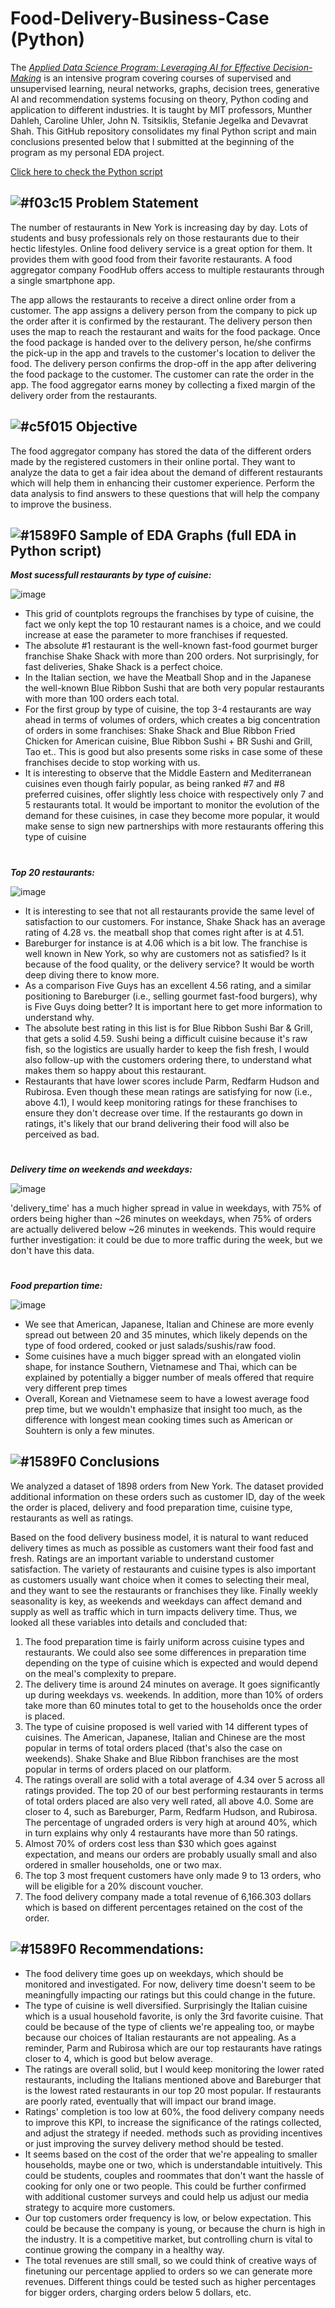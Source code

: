 # Food-Delivery-Business-Case (Python)

The [_Applied Data Science Program: Leveraging AI for Effective Decision-Making_](https://github.com/pacifiq-hub/Food-Delivery-EDA-Python/blob/main/FoodDeliveryProject_FullCode.ipynb)  is an intensive program covering courses of supervised and unsupervised learning, neural networks, graphs, decision trees, generative AI and recommendation systems focusing on theory, Python coding and application to different industries. It is taught by MIT professors, Munther Dahleh, Caroline Uhler, John N. Tsitsiklis, Stefanie Jegelka and Devavrat Shah. This GitHub repository consolidates my final Python script and main conclusions presented below that I submitted at the beginning of the program as my personal EDA project.  

[Click here to check the Python script](https://github.com/pacifiq-hub/Food_Delivery_Exploratory_Data_Analysis/blob/main/FDS_Project_FullCode_MFriederich.ipynb) 

## ![#f03c15](https://placehold.co/15x15/f03c15/f03c15.png) Problem Statement 

The number of restaurants in New York is increasing day by day. Lots of students and busy professionals rely on those restaurants due to their hectic lifestyles. Online food delivery service is a great option for them. It provides them with good food from their favorite restaurants. A food aggregator company FoodHub offers access to multiple restaurants through a single smartphone app.

The app allows the restaurants to receive a direct online order from a customer. The app assigns a delivery person from the company to pick up the order after it is confirmed by the restaurant. The delivery person then uses the map to reach the restaurant and waits for the food package. Once the food package is handed over to the delivery person, he/she confirms the pick-up in the app and travels to the customer's location to deliver the food. The delivery person confirms the drop-off in the app after delivering the food package to the customer. The customer can rate the order in the app. The food aggregator earns money by collecting a fixed margin of the delivery order from the restaurants.

## ![#c5f015](https://placehold.co/15x15/c5f015/c5f015.png) Objective

The food aggregator company has stored the data of the different orders made by the registered customers in their online portal. They want to analyze the data to get a fair idea about the demand of different restaurants which will help them in enhancing their customer experience. Perform the data analysis to find answers to these questions that will help the company to improve the business. 

## ![#1589F0](https://placehold.co/15x15/1589F0/1589F0.png) Sample of EDA Graphs (full EDA in Python script)

**_Most sucessfull restaurants by type of cuisine:_**

![image](https://github.com/pacifiq-hub/Food_Delivery_Exploratory_Data_Analysis/assets/46910395/8adaea0f-dc9a-4942-9182-5d79febeeff1)

- This grid of countplots regroups the franchises by type of cuisine, the fact we only kept the top 10 restaurant names is a choice, and we could increase at ease the parameter to more franchises if requested.
- The absolute #1 restaurant is the well-known fast-food gourmet burger franchise Shake Shack with more than 200 orders. Not surprisingly, for fast deliveries, Shake Shack is a perfect choice.
- In the Italian section, we have the Meatball Shop and in the Japanese the well-known Blue Ribbon Sushi that are both very popular restaurants with more than 100 orders each total.
- For the first group by type of cuisine, the top 3-4 restaurants are way ahead in terms of volumes of orders, which creates a big concentration of orders in some franchises: Shake Shack and Blue Ribbon Fried Chicken for American cuisine, Blue Ribbon Sushi + BR Sushi and Grill, Tao et.. This is good but also presents some risks in case some of these franchises decide to stop working with us.
- It is interesting to observe that the Middle Eastern and Mediterranean cuisines even though fairly popular, as being ranked #7 and #8 preferred cuisines, offer slightly less choice with respectively only 7 and 5 restaurants total. It would be important to monitor the evolution of the demand for these cuisines, in case they become more popular, it would make sense to sign new partnerships with more restaurants offering this type of cuisine

#

**_Top 20 restaurants:_**

![image](https://github.com/pacifiq-hub/Food_Delivery_Exploratory_Data_Analysis/assets/46910395/286d7159-8b49-4912-b807-b36252d15494)

- It is interesting to see that not all restaurants provide the same level of satisfaction to our customers. For instance, Shake Shack has an average rating of 4.28 vs. the meatball shop that comes right after is at 4.51.
- Bareburger for instance is at 4.06 which is a bit low. The franchise is well known in New York, so why are customers not as satisfied? Is it because of the food quality, or the delivery service? It would be worth deep diving there to know more.
- As a comparison Five Guys has an excellent 4.56 rating, and a similar positioning to Bareburger (i.e., selling gourmet fast-food burgers), why is Five Guys doing better? It is important here to get more information to understand why.
- The absolute best rating in this list is for Blue Ribbon Sushi Bar & Grill, that gets a solid 4.59. Sushi being a difficult cuisine because it's raw fish, so the logistics are usually harder to keep the fish fresh, I would also follow-up with the customers ordering there, to understand what makes them so happy about this restaurant.
- Restaurants that have lower scores include Parm, Redfarm Hudson and Rubirosa. Even though these mean ratings are satisfying for now (i.e., above 4.1), I would keep monitoring ratings for these franchises to ensure they don't decrease over time. If the restaurants go down in ratings, it's likely that our brand delivering their food will also be perceived as bad.

#

**_Delivery time on weekends and weekdays:_**

![image](https://github.com/pacifiq-hub/Food_Delivery_Exploratory_Data_Analysis/assets/46910395/08e04431-fee2-4ac9-916e-63347cf2963b)

'delivery_time' has a much higher spread in value in weekdays, with 75% of orders being higher than ~26 minutes on weekdays, when 75% of orders are actually delivered below ~26 minutes in weekends. This would require further investigation: it could be due to more traffic during the week, but we don't have this data.

#

**_Food prepartion time:_**

![image](https://github.com/pacifiq-hub/Food_Delivery_Exploratory_Data_Analysis/assets/46910395/79e5c359-6f45-4e1a-bed3-323a1033514a)

- We see that American, Japanese, Italian and Chinese are more evenly spread out between 20 and 35 minutes, which likely depends on the type of food ordered, cooked or just salads/sushis/raw food.
- Some cuisines have a much bigger spread with an elongated violin shape, for instance Southern, Vietnamese and Thai, which can be explained by potentially a bigger number of meals offered that require very different prep times
- Overall, Korean and Vietnamese seem to have a lowest average food prep time, but we wouldn't emphasize that insight too much, as the difference with longest mean cooking times such as American or Souhtern is only a few minutes.



## ![#1589F0](https://placehold.co/15x15/1589F0/1589F0.png) Conclusions

We analyzed a dataset of 1898 orders from New York. The dataset provided additional information on these orders such as customer ID, day of the week the order is placed, delivery and food preparation time, cuisine type, restaurants as well as ratings.

Based on the food delivery business model, it is natural to want reduced delivery times as much as possible as customers want their food fast and fresh. Ratings are an important variable to understand customer satisfaction. The variety of restaurants and cuisine types is also important as customers usually want choice when it comes to selecting their meal, and they want to see the restaurants or franchises they like. Finally weekly seasonality is key, as weekends and weekdays can affect demand and supply as well as traffic which in turn impacts delivery time. Thus, we looked all these variables into details and concluded that:

1. The food preparation time is fairly uniform across cuisine types and restaurants. We could also see some differences in preparation time depending on the type of cuisine which is expected and would depend on the meal's complexity to prepare.
2. The delivery time is around 24 minutes on average. It goes significantly up during weekdays vs. weekends. In addition, more than 10% of orders take more than 60 minutes total to get to the households once the order is placed.
3. The type of cuisine proposed is well varied with 14 different types of cuisines. The American, Japanese, Italian and Chinese are the most popular in terms of total orders placed (that's also the case on weekends). Shake Shake and Blue Ribbon franchises are the most popular in terms of orders placed on our platform.
4. The ratings overall are solid with a total average of 4.34 over 5 across all ratings provided. The top 20 of our best performing restaurants in terms of total orders placed are also very well rated, all above 4.0. Some are closer to 4, such as Bareburger, Parm, Redfarm Hudson, and Rubirosa. The percentage of ungraded orders is very high at around 40%, which in turn explains why only 4 restaurants have more than 50 ratings.
5. Almost 70% of orders cost less than $30 which goes against expectation, and means our orders are probably usually small and also ordered in smaller households, one or two max.
6. The top 3 most frequent customers have only made 9 to 13 orders, who will be eligible for a 20% discount voucher.
7. The food delivery company made a total revenue of 6,166.303 dollars which is based on different percentages retained on the cost of the order.

## ![#1589F0](https://placehold.co/15x15/1589F0/1589F0.png) Recommendations:

- The food delivery time goes up on weekdays, which should be monitored and investigated. For now, delivery time doesn't seem to be meaningfully impacting our ratings but this could change in the future.
- The type of cuisine is well diversified. Surprisingly the Italian cuisine which is a usual household favorite, is only the 3rd favorite cuisine. That could be because of the type of clients we're appealing too, or maybe because our choices of Italian restaurants are not appealing. As a reminder, Parm and Rubirosa which are our top restaurants have ratings closer to 4, which is good but below average.
- The ratings are overall solid, but I would keep monitoring the lower rated restaurants, including the Italians mentioned above and Bareburger that is the lowest rated restaurants in our top 20 most popular. If restaurants are poorly rated, eventually that will impact our brand image.
- Ratings' completion is too low at 60%, the food delivery company needs to improve this KPI, to increase the significance of the ratings collected, and adjust the strategy if needed. methods such as providing incentives or just improving the survey delivery method should be tested.
- It seems based on the cost of the order that we're appealing to smaller households, maybe one or two, which is understandable intuitively. This could be students, couples and roommates that don't want the hassle of cooking for only one or two people. This could be further confirmed with additional customer surveys and could help us adjust our media strategy to acquire more customers.
- Our top customers order frequency is low, or below expectation. This could be because the company is young, or because the churn is high in the industry. It is a competitive market, but controlling churn is vital to continue growing the company in a healthy way.
- The total revenues are still small, so we could think of creative ways of finetuning our percentage applied to orders so we can generate more revenues. Different things could be tested such as higher percentages for bigger orders, charging orders below 5 dollars, etc.

#  
